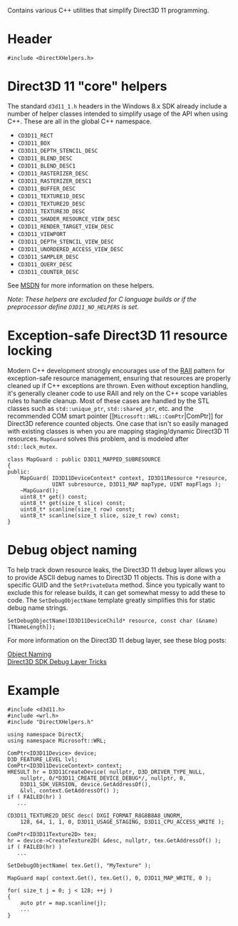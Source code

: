Contains various C++ utilities that simplify Direct3D 11 programming.

# Header
    #include <DirectXHelpers.h>

# Direct3D 11 "core" helpers
The standard ``d3d11_1.h`` headers in the Windows 8.x SDK already include a number of helper classes intended to simplify usage of the API when using C++. These are all in the global C++ namespace.

* ``CD3D11_RECT``
* ``CD3D11_BOX``
* ``CD3D11_DEPTH_STENCIL_DESC``
* ``CD3D11_BLEND_DESC``
* ``CD3D11_BLEND_DESC1``
* ``CD3D11_RASTERIZER_DESC``
* ``CD3D11_RASTERIZER_DESC1``
* ``CD3D11_BUFFER_DESC``
* ``CD3D11_TEXTURE1D_DESC``
* ``CD3D11_TEXTURE2D_DESC``
* ``CD3D11_TEXTURE3D_DESC``
* ``CD3D11_SHADER_RESOURCE_VIEW_DESC``
* ``CD3D11_RENDER_TARGET_VIEW_DESC``
* ``CD3D11_VIEWPORT``
* ``CD3D11_DEPTH_STENCIL_VIEW_DESC``
* ``CD3D11_UNORDERED_ACCESS_VIEW_DESC``
* ``CD3D11_SAMPLER_DESC``
* ``CD3D11_QUERY_DESC``
* ``CD3D11_COUNTER_DESC``

See [MSDN](http://msdn.microsoft.com/en-us/library/windows/desktop/jj151647.aspx) for more information on these helpers.

_Note: These helpers are excluded for C language builds or if the preprocessor define ``D3D11_NO_HELPERS`` is set._

# Exception-safe Direct3D 11 resource locking
Modern C++ development strongly encourages use of the [RAII](http://en.wikipedia.org/wiki/Resource_Acquisition_Is_Initialization) pattern for exception-safe resource management, ensuring that resources are properly cleaned up if C++ exceptions are thrown. Even without exception handling, it's generally cleaner code to use RAII and rely on the C++ scope variables rules to handle cleanup. Most of these cases are handled by the STL classes such as ``std::unique_ptr``, ``std::shared_ptr``, etc. and the recommended COM smart pointer [[``Microsoft::WRL::ComPtr``|ComPtr]] for Direct3D reference counted objects. One case that isn't so easily managed with existing classes is when you are mapping staging/dynamic Direct3D 11 resources. ``MapGuard`` solves this problem, and is modeled after ``std::lock_mutex``.

    class MapGuard : public D3D11_MAPPED_SUBRESOURCE
    {
    public:
        MapGuard( ID3D11DeviceContext* context, ID3D11Resource *resource,
                  UINT subresource, D3D11_MAP mapType, UINT mapFlags );
        ~MapGuard();
        uint8_t* get() const;
        uint8_t* get(size_t slice) const;
        uint8_t* scanline(size_t row) const;
        uint8_t* scanline(size_t slice, size_t row) const;
    }

# Debug object naming
To help track down resource leaks, the Direct3D 11 debug layer allows you to provide ASCII debug names to Direct3D 11 objects. This is done with a specific GUID and the ``SetPrivateData`` method. Since you typically want to exclude this for release builds, it can get somewhat messy to add these to code. The ``SetDebugObjectName`` template greatly simplifies this for static debug name strings.

    SetDebugObjectName(ID3D11DeviceChild* resource, const char (&name)[TNameLength]);

For more information on the Direct3D 11 debug layer, see these blog posts:

[Object Naming](http://blogs.msdn.com/b/chuckw/archive/2010/04/15/object-naming.aspx)  
[Direct3D SDK Debug Layer Tricks](http://blogs.msdn.com/b/chuckw/archive/2012/11/30/direct3d-sdk-debug-layer-tricks.aspx)

# Example

    #include <d3d11.h>
    #include <wrl.h>
    #include "DirectXHelpers.h"

    using namespace DirectX;
    using namespace Microsoft::WRL;

    ComPtr<ID3D11Device> device;
    D3D_FEATURE_LEVEL lvl;
    ComPtr<ID3D11DeviceContext> context;
    HRESULT hr = D3D11CreateDevice( nullptr, D3D_DRIVER_TYPE_NULL,
        nullptr, 0/*D3D11_CREATE_DEVICE_DEBUG*/, nullptr, 0,
        D3D11_SDK_VERSION, device.GetAddressOf(),
        &lvl, context.GetAddressOf() );
    if ( FAILED(hr) )
       ...

    CD3D11_TEXTURE2D_DESC desc( DXGI_FORMAT_R8G8B8A8_UNORM,
        128, 64, 1, 1, 0, D3D11_USAGE_STAGING, D3D11_CPU_ACCESS_WRITE );

    ComPtr<ID3D11Texture2D> tex;
    hr = device->CreateTexture2D( &desc, nullptr, tex.GetAddressOf() );
    if ( FAILED(hr) )
       ...

    SetDebugObjectName( tex.Get(), "MyTexture" );

    MapGuard map( context.Get(), tex.Get(), 0, D3D11_MAP_WRITE, 0 );

    for( size_t j = 0; j < 128; ++j )
    {
        auto ptr = map.scanline(j);
        ...
    }
